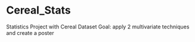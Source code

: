 # Cereal_Stats
 Statistics Project with Cereal Dataset
Goal: apply 2 multivariate techniques and create a poster
